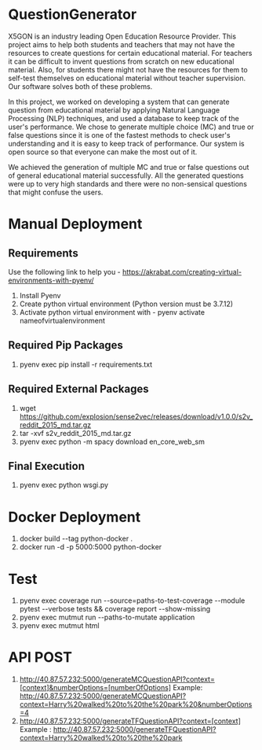 # QuestionGenerator

X5GON is an industry leading Open Education Resource Provider. This project aims to help both students and teachers that may not have the resources to create questions for certain educational material. For teachers it can be difficult to invent questions from scratch on new educational material. Also, for students there might not have the resources for them to self-test themselves on educational material without teacher supervision. Our software solves both of these problems.

In this project, we worked on developing a system that can generate question from educational material by applying Natural Language Processing (NLP) techniques, and used a database to keep track of the user's performance. We chose to generate multiple choice (MC) and true or false questions since it is one of the fastest methods to check user's understanding and it is easy to keep track of performance. Our system is open source so that everyone can make the most out of it.

We achieved the generation of multiple MC and true or false questions out of general educational material successfully. All the generated questions were up to very high standards and there were no non-sensical questions that might confuse the users.

# Manual Deployment
## Requirements

Use the following link to help you - https://akrabat.com/creating-virtual-environments-with-pyenv/

1. Install Pyenv
2. Create python virtual environment (Python version must be 3.7.12)
3. Activate python virtual environment with - pyenv activate nameofvirtualenvironment

## Required Pip Packages

1. pyenv exec pip install -r requirements.txt

## Required External Packages

1. wget https://github.com/explosion/sense2vec/releases/download/v1.0.0/s2v_reddit_2015_md.tar.gz
2. tar -xvf  s2v_reddit_2015_md.tar.gz
3. pyenv exec python -m spacy download en_core_web_sm

## Final Execution

1. pyenv exec python wsgi.py

# Docker Deployment

1. docker build --tag python-docker .
2. docker run -d -p 5000:5000 python-docker

# Test

1. pyenv exec coverage run --source=paths-to-test-coverage --module pytest --verbose tests && coverage report --show-missing
2. pyenv exec mutmut run --paths-to-mutate application 
3. pyenv exec mutmut html

# API POST

1. http://40.87.57.232:5000/generateMCQuestionAPI?context=[context]&numberOptions=[numberOfOptions]
Example: http://40.87.57.232:5000/generateMCQuestionAPI?context=Harry%20walked%20to%20the%20park%20&numberOptions=4
2. http://40.87.57.232:5000/generateTFQuestionAPI?context=[context]
Example : http://40.87.57.232:5000/generateTFQuestionAPI?context=Harry%20walked%20to%20the%20park